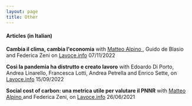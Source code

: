 ```yaml
---
layout: page
title: Other
---
```


#### Articles (in Italian)

**Cambia il clima, cambia l'economia** with <a href="https://sites.google.com/site/alpinomtt/home">Matteo Alpino </a>, Guido de Blasio and Federica Zeni on <a href="https://www.lavoce.info/archives/98587/cambia-il-clima-cambia-leconomia/">Lavoce.info</a> 07/11/2022

**Così la pandemia ha distrutto e creato lavoro** with Edoardo Di Porto, Andrea Linarello, Francesca Lotti, Andrea Petrella and Enrico Sette, on <a href="https://www.lavoce.info/archives/97443/cosi-la-pandemia-ha-distrutto-e-creato-lavoro/">Lavoce.info</a> 15/09/2022

**Social cost of carbon: una metrica utile per valutare il PNNR** with <a href="https://sites.google.com/site/alpinomtt/home">Matteo Alpino </a> and Federica Zeni, on <a href="https://www.lavoce.info/archives/88199/social-cost-of-carbon-una-metrica-utile-per-valutare-il-pnrr/">Lavoce.info</a> 26/06/2021



